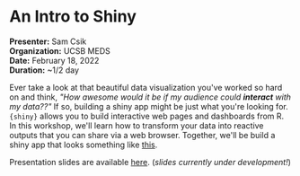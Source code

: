 # An Intro to Shiny
**Presenter:** Sam Csik   
**Organization:** UCSB MEDS  
**Date:** February 18, 2022  
**Duration:** ~1/2 day

Ever take a look at that beautiful data visualization you've worked so hard on and think, *"How awesome would it be if my audience could **interact** with my data??"* If so, building a shiny app might be just what you're looking for. `{shiny}` allows you to build interactive web pages and dashboards from R. In this workshop, we'll learn how to transform your data into reactive outputs that you can share via a web browser. Together, we'll be build a shiny app that looks something like [this](https://github.com/samanthacsik/practice-shiny).

Presentation slides are available [here](https://ucsb-meds.github.io/shiny-workshop/#1). (*slides currently under development!*)
